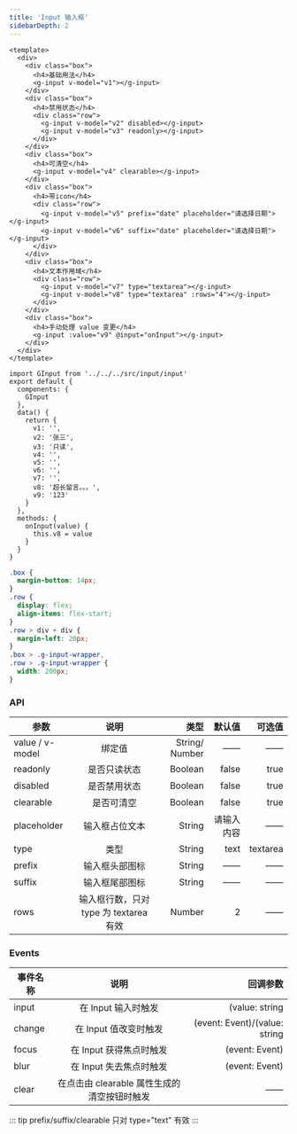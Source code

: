 ```yaml
---
title: 'Input 输入框'
sidebarDepth: 2
---
```


<ClientOnly>
  <input-demo-1/>
</ClientOnly>

```vue{4}
<template>
  <div>
    <div class="box">
      <h4>基础用法</h4>
      <g-input v-model="v1"></g-input>
    </div>
    <div class="box">
      <h4>禁用状态</h4>
      <div class="row">
        <g-input v-model="v2" disabled></g-input>
        <g-input v-model="v3" readonly></g-input>
      </div>
    </div>
    <div class="box">
      <h4>可清空</h4>
      <g-input v-model="v4" clearable></g-input>
    </div>
    <div class="box">
      <h4>带icon</h4>
      <div class="row">
        <g-input v-model="v5" prefix="date" placeholder="请选择日期"></g-input>
        <g-input v-model="v6" suffix="date" placeholder="请选择日期"></g-input>
      </div>
    </div>
    <div class="box">
      <h4>文本作用域</h4>
      <div class="row">
        <g-input v-model="v7" type="textarea"></g-input>
        <g-input v-model="v8" type="textarea" :rows="4"></g-input>
      </div>
    </div>
    <div class="box">
      <h4>手动处理 value 变更</h4>
      <g-input :value="v9" @input="onInput"></g-input>
    </div>
  </div>
</template>
```

```js{4}
import GInput from '../../../src/input/input'
export default {
  components: {
    GInput
  },
  data() {
    return {
      v1: '',
      v2: '张三',
      v3: '只读',
      v4: '',
      v5: '',
      v6: '',
      v7: '',
      v8: '超长留言。。。',
      v9: '123'
    }
  },
  methods: {
    onInput(value) {
      this.v8 = value
    }
  }
}
```

```css
.box {
  margin-bottom: 14px;
}
.row {
  display: flex;
  align-items: flex-start;
}
.row > div + div {
  margin-left: 20px;
}
.box > .g-input-wrapper,
.row > .g-input-wrapper {
  width: 200px;
}
```

### API

| 参数            |                  说明                  |           类型 |     默认值 |   可选值 |
| --------------- | :------------------------------------: | -------------: | ---------: | -------: |
| value / v-model |                 绑定值                 | String/ Number |         —— |       —— |
| readonly        |              是否只读状态              |        Boolean |      false |     true |
| disabled        |              是否禁用状态              |        Boolean |      false |     true |
| clearable       |               是否可清空               |        Boolean |      false |     true |
| placeholder     |             输入框占位文本             |         String | 请输入内容 |       —— |
| type            |                  类型                  |         String |       text | textarea |
| prefix          |             输入框头部图标             |         String |         —— |       —— |
| suffix          |             输入框尾部图标             |         String |         —— |       —— |
| rows            | 输入框行数，只对 type 为 textarea 有效 |         Number |          2 |       —— |

### Events

| 事件名称 |                    说明                     |                      回调参数 |
| -------- | :-----------------------------------------: | ----------------------------: |
| input    |             在 Input 输入时触发             |                (value: string | number) |
| change   |            在 Input 值改变时触发            | (event: Event)/(value: string | number) |
| focus    |           在 Input 获得焦点时触发           |                (event: Event) |
| blur     |           在 Input 失去焦点时触发           |                (event: Event) |
| clear    | 在点击由 clearable 属性生成的清空按钮时触发 |                            —— |

::: tip
prefix/suffix/clearable 只对 type="text" 有效
:::
